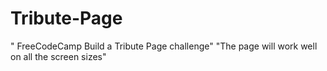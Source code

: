 # Tribute-Page
" FreeCodeCamp Build a Tribute Page challenge"
"The page will work well on all the screen sizes"
